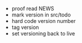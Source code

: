 - proof read NEWS
- mark version in src/todo
- hard code version number
- tag version
- set versioning back to live